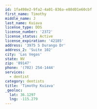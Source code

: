```yaml
---
id: 1fa498e2-9fa2-4a01-836a-e88d01e60cbf
first_name: Timothy
middle_name: J
last_name: Kuiava
license_type: DDS
license_number: '2372'
license_status: Active
license_expiration: '42185'
address: '3975 S Durango Dr'
address_2: 'Suite 102'
city: 'Las Vegas'
state: NV
zip: '89147'
phone: '(702) 254-1444'
services:
  - dentist
category: dentists
title: 'Timothy Kuiava'
_geoloc:
  lat: 36.1297
  lng: -115.279
---
```

